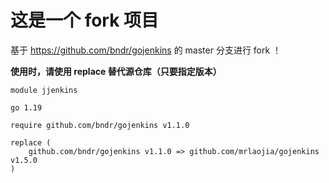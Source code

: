 # 这是一个 fork 项目

基于 https://github.com/bndr/gojenkins 的 master 分支进行 fork ！

**使用时，请使用 replace 替代源仓库（只要指定版本）**

```shell
module jjenkins

go 1.19

require github.com/bndr/gojenkins v1.1.0

replace (
	github.com/bndr/gojenkins v1.1.0 => github.com/mrlaojia/gojenkins v1.5.0
)
```
